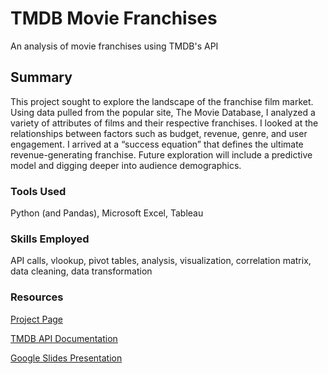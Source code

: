 # TMDB Movie Franchises
An analysis of movie franchises using TMDB's API


## Summary
This project sought to explore the landscape of the franchise film market. Using data pulled from the popular site, The Movie Database, I analyzed a variety of attributes of films and their respective franchises. I looked at the relationships between factors such as budget, revenue, genre, and user engagement. I arrived at a “success equation” that defines the ultimate revenue-generating franchise. Future exploration will include a predictive model and digging deeper into audience demographics.

### Tools Used
Python (and Pandas), Microsoft Excel, Tableau

### Skills Employed
API calls, vlookup, pivot tables, analysis, visualization, correlation matrix, data cleaning, data transformation

### Resources
[Project Page](http://teriandony.com/projects/)

[TMDB API Documentation](https://developers.themoviedb.org/3/getting-started)

[Google Slides Presentation](https://docs.google.com/presentation/d/176ti1AUvek9AeFiJ7ABlCiyP5QxIJyusoyLYDwmUECQ/edit?usp=sharing)
